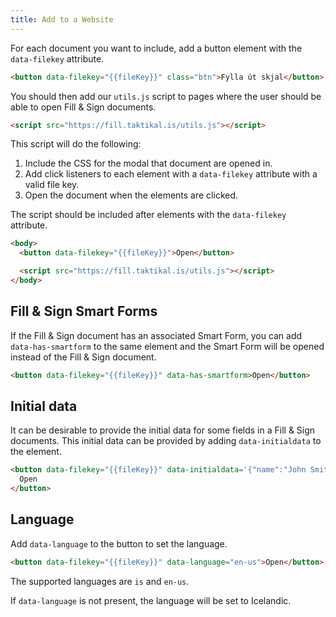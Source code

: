 ```yaml
---
title: Add to a Website
---
```


For each document you want to include, add a button element with the
`data-filekey` attribute.

```html
<button data-filekey="{{fileKey}}" class="btn">Fylla út skjal</button>
```

You should then add our `utils.js` script to pages where the user should be able
to open Fill & Sign documents.

```html
<script src="https://fill.taktikal.is/utils.js"></script>
```

This script will do the following:

1. Include the CSS for the modal that document are opened in.
2. Add click listeners to each element with a `data-filekey` attribute with a
   valid file key.
3. Open the document when the elements are clicked.

The script should be included after elements with the `data-filekey` attribute.

```html
<body>
  <button data-filekey="{{fileKey}}">Open</button>

  <script src="https://fill.taktikal.is/utils.js"></script>
</body>
```

## Fill & Sign Smart Forms

If the Fill & Sign document has an associated Smart Form, you can add
`data-has-smartform` to the same element and the Smart Form will be opened
instead of the Fill & Sign document.

```html
<button data-filekey="{{fileKey}}" data-has-smartform>Open</button>
```

## Initial data

It can be desirable to provide the initial data for some fields in a Fill & Sign
documents. This initial data can be provided by adding `data-initialdata` to the
element.

```html
<button data-filekey="{{fileKey}}" data-initialdata='{"name":"John Smith"}'>
  Open
</button>
```

## Language

Add `data-language` to the button to set the language.

```html
<button data-filekey="{{fileKey}}" data-language="en-us">Open</button>
```

The supported languages are `is` and `en-us`.

If `data-language` is not present, the language will be set to Icelandic.
